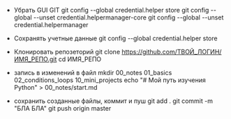 * Убрать GUI GIT
git config --global credential.helper store
git config --global --unset credential.helpermanager-core
git config --global --unset credential.helpermanager

* Сохранять учетные данные
git config --global credential.helper store

* Клонировать репозеторий
git clone https://github.com/ТВОЙ_ЛОГИН/ИМЯ_РЕПО.git
cd ИМЯ_РЕПО

* запись в изменений в файл
mkdir 00_notes 01_basics 02_conditions_loops 10_mini_projects
echo "# Мой путь изучения Python" > 00_notes/start.md


* сохранить созданные файлы, коммит и пуш
git add .
git commit -m "БЛА БЛА"
git push origin master
